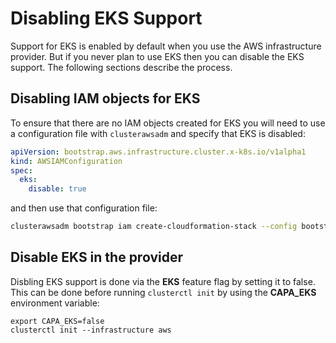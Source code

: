 # Disabling EKS Support

Support for EKS is enabled by default when you use the AWS infrastructure provider. But if you never plan to use EKS then you can disable the EKS support. The following sections describe the process.

## Disabling IAM objects for EKS

To ensure that there are no IAM objects created for EKS you will need to use a configuration file with `clusterawsadm` and specify that EKS is disabled:

```yaml
apiVersion: bootstrap.aws.infrastructure.cluster.x-k8s.io/v1alpha1
kind: AWSIAMConfiguration
spec:
  eks:
    disable: true
```

and then use that configuration file:

```bash
clusterawsadm bootstrap iam create-cloudformation-stack --config bootstrap-config.yaml
```

## Disable EKS in the provider

Disbling EKS support is done via the **EKS** feature flag by setting it to false. This can be done before running `clusterctl init` by using the **CAPA_EKS** environment variable:

```shell
export CAPA_EKS=false
clusterctl init --infrastructure aws
```
